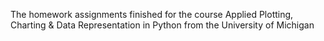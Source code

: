 The homework assignments finished for the course Applied Plotting, Charting & Data Representation in Python from the University of Michigan